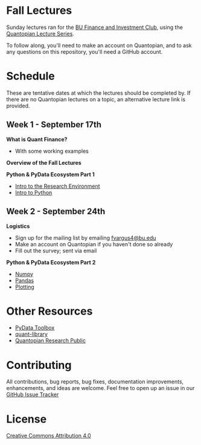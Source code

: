# Fall Lectures

Sunday lectures ran for the [BU Finance and Investment Club](http://buinvest.org), using the [Quantopian Lecture Series](https://www.quantopian.com/lectures).

To follow along, you'll need to make an account on Quantopian, and to ask any questions on this repository, you'll need a GitHub account.

# Schedule

These are tentative dates at which the lectures should be completed by. If there are no Quantopian lectures on a topic, an alternative lecture link is provided.

Week 1 - September 17th
------------------------
**What is Quant Finance?**
  - With some working examples

**Overview of the Fall Lectures**

**Python & PyData Ecosystem Part 1**
  - [Intro to the Research Environment](https://www.quantopian.com/lectures/introduction-to-research)
  - [Intro to Python](https://www.quantopian.com/lectures/introduction-to-python)

Week 2 - September 24th
------------------------
**Logistics**
  - Sign up for the mailing list by emailing [fvargus4@bu.edu](mailto:fvargus4@bu.edu)
  - Make an account on Quantopian if you haven't done so already
  - Fill out the survey; sent via email

**Python & PyData Ecosystem Part 2**
  - [Numpy](https://www.quantopian.com/lectures/introduction-to-numpy)
  - [Pandas](https://www.quantopian.com/lectures/introduction-to-pandas)
  - [Plotting](https://www.quantopian.com/lectures/plotting-data)

# Other Resources

- [PyData Toolbox](https://github.com/ssanderson/pydata-toolbox)
- [quant-library](https://github.com/bualpha/quant-library)
- [Quantopian Research Public](https://github.com/quantopian/research_public)

# Contributing

All contributions, bug reports, bug fixes, documentation improvements, enhancements, and ideas are welcome. Feel free to open up an issue in our [GitHub Issue Tracker](https://github.com/bualpha/fall-curriculum/issues/new)

# License

[Creative Commons Attribution 4.0](https://creativecommons.org/licenses/by/4.0/legalcode)
